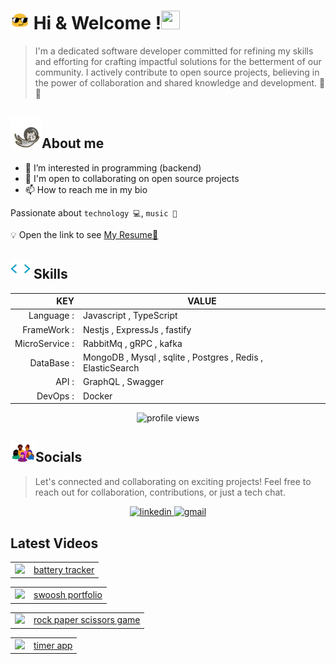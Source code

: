 <p><h1><img  width="30px" height="30px" src="./img/emoji.gif" > Hi & Welcome !<img width="30px" height="30px" src="https://user-images.githubusercontent.com/18350557/176309783-0785949b-9127-417c-8b55-ab5a4333674e.gif" alt=""></h1></p>

> I'm a dedicated software developer committed for refining my skills and efforting for crafting impactful solutions for the betterment of our community. I actively contribute to open source projects, believing in the power of collaboration and shared knowledge and development. 🍵🍪


<p align="left">
    <h2><img width="50px" height="50px" src="./img/astronautCat.gif" alt="cat">About me</h2>
</p>

- 👀 I’m interested in programming (backend)
- 🤝 I'm open to collaborating on open source projects
- 📫 How to reach me in my bio

 Passionate about `technology 💻`, `music 🎸`

 💡 Open the link to see <a href="">My Resume📃</a>

 <!-- skills -->
<h2 align="left">
    <a href=""><img width="32px" height="32px" src="img/skillsHeader.webp" alt="skills"></a> Skills
</h2>


| KEY           |                                            VALUE            |
|--------------:|-------------------------------------------------------------|
| Language                  :| Javascript , TypeScript                                     |
| FrameWork                 : | Nestjs , ExpressJs , fastify                                |
| MicroService  :| RabbitMq , gRPC    , kafka                                         |
| DataBase   :   | MongoDB , Mysql , sqlite , Postgres , Redis , ElasticSearch |
| API         :  | GraphQL , Swagger            |
| DevOps       : | Docker                                                      |

<p align="center"><img src="https://komarev.com/ghpvc/?username=Silent-Watcher&amp;color=4A62C2" alt="profile views"></p>
 <p align="right">
  <h2 align="left">
     <a href=""><img width="40px" src="img/socials.webp" alt="cat"></a>Socials
  </h2>
    
 >  Let's connected and collaborating on exciting projects!
 Feel free to reach out for collaboration, contributions, or just a tech chat.


 <p align="center">
      <!-- linkedin -->
        <a href="https://www.linkedin.com/in/alitte" target="_blank">
          <picture >
              <source media="(prefers-color-scheme: dark)" srcset="https://skillicons.dev/icons?i=linkedin&theme=dark">
              <source media="(prefers-color-scheme: light)" srcset="https://skillicons.dev/icons?i=linkedin&theme=light">
              <img width="30px" height="30px" alt="linkedin" src="https://skillicons.dev/icons?i=linkedin">
          </picture>
        </a>
      <!-- gmail -->
        <a href="mailto:backendwithali@gmail.com" target="_blank">
          <picture>
              <source media="(prefers-color-scheme: dark)" srcset="https://skillicons.dev/icons?i=gmail&theme=dark">
              <source media="(prefers-color-scheme: light)" srcset="https://skillicons.dev/icons?i=gmail&theme=light">
              <img width="30px" height="30px" alt="gmail" src="https://skillicons.dev/icons?i=gmail">
          </picture>
        </a>
  </p>
</p>


## Latest Videos 
<!-- BLOG-POST-LIST:START --><table><tr><td><a href="https://www.youtube.com/watch?v=U9mAME6us8Y"><img width="140px" src="http://img.youtube.com/vi/U9mAME6us8Y/maxresdefault.jpg"></a></td>
<td><a href="https://www.youtube.com/watch?v=U9mAME6us8Y">battery tracker</a></td></tr></table><table><tr><td><a href="https://www.youtube.com/watch?v=wdtD6YmLUVw"><img width="140px" src="http://img.youtube.com/vi/wdtD6YmLUVw/maxresdefault.jpg"></a></td>
<td><a href="https://www.youtube.com/watch?v=wdtD6YmLUVw">swoosh portfolio</a></td></tr></table><table><tr><td><a href="https://www.youtube.com/watch?v=dWFU6al_RYo"><img width="140px" src="http://img.youtube.com/vi/dWFU6al_RYo/maxresdefault.jpg"></a></td>
<td><a href="https://www.youtube.com/watch?v=dWFU6al_RYo">rock paper scissors game</a></td></tr></table><table><tr><td><a href="https://www.youtube.com/watch?v=q1B4Qo28qYU"><img width="140px" src="http://img.youtube.com/vi/q1B4Qo28qYU/maxresdefault.jpg"></a></td>
<td><a href="https://www.youtube.com/watch?v=q1B4Qo28qYU">timer app</a></td></tr></table><!-- BLOG-POST-LIST:END -->

